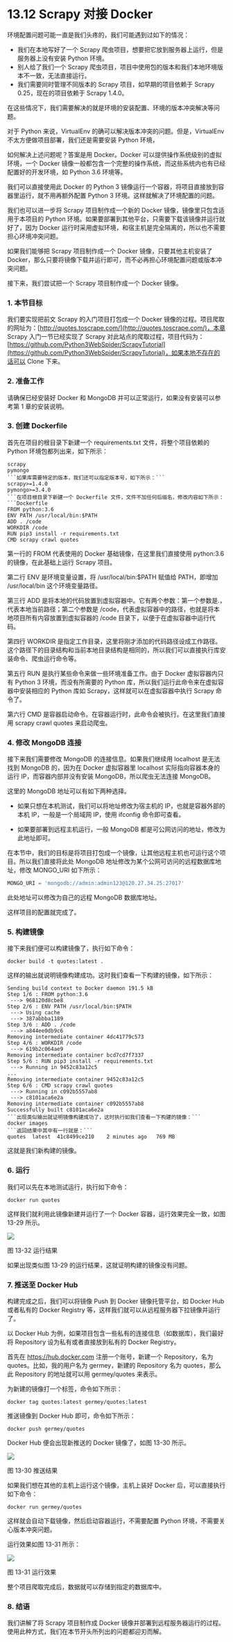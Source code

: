 # 13.12 Scrapy 对接 Docker

环境配置问题可能一直是我们头疼的，我们可能遇到过如下的情况：
* 我们在本地写好了一个 Scrapy 爬虫项目，想要把它放到服务器上运行，但是服务器上没有安装 Python 环境。
* 别人给了我们一个 Scrapy 爬虫项目，项目中使用包的版本和我们本地环境版本不一致，无法直接运行。
* 我们需要同时管理不同版本的 Scrapy 项目，如早期的项目依赖于 Scrapy 0.25，现在的项目依赖于 Scrapy 1.4.0。

在这些情况下，我们需要解决的就是环境的安装配置、环境的版本冲突解决等问题。

对于 Python 来说，VirtualEnv 的确可以解决版本冲突的问题。但是，VirtualEnv 不太方便做项目部署，我们还是需要安装 Python 环境，

如何解决上述问题呢？答案是用 Docker。Docker 可以提供操作系统级别的虚拟环境，一个 Docker 镜像一般都包含一个完整的操作系统，而这些系统内也有已经配置好的开发环境，如 Python 3.6 环境等。

我们可以直接使用此 Docker 的 Python 3 镜像运行一个容器，将项目直接放到容器里运行，就不用再额外配置 Python 3 环境。这样就解决了环境配置的问题。

我们也可以进一步将 Scrapy 项目制作成一个新的 Docker 镜像，镜像里只包含适用于本项目的 Python 环境。如果要部署到其他平台，只需要下载该镜像并运行就好了，因为 Docker 运行时采用虚拟环境，和宿主机是完全隔离的，所以也不需要担心环境冲突问题。

如果我们能够把 Scrapy 项目制作成一个 Docker 镜像，只要其他主机安装了 Docker，那么只要将镜像下载并运行即可，而不必再担心环境配置问题或版本冲突问题。

接下来，我们尝试把一个 Scrapy 项目制作成一个 Docker 镜像。

### 1. 本节目标

我们要实现把前文 Scrapy 的入门项目打包成一个 Docker 镜像的过程。项目爬取的网址为：[http://quotes.toscrape.com/](http://quotes.toscrape.com/)，本章 Scrapy 入门一节已经实现了 Scrapy 对此站点的爬取过程，项目代码为：[https://github.com/Python3WebSpider/ScrapyTutorial](https://github.com/Python3WebSpider/ScrapyTutorial)，如果本地不存在的话可以 Clone 下来。

### 2. 准备工作

请确保已经安装好 Docker 和 MongoDB 并可以正常运行，如果没有安装可以参考第 1 章的安装说明。

### 3. 创建 Dockerfile

首先在项目的根目录下新建一个 requirements.txt 文件，将整个项目依赖的 Python 环境包都列出来，如下所示：

```
scrapy
pymongo
```如果库需要特定的版本，我们还可以指定版本号，如下所示：```
scrapy>=1.4.0
pymongo>=3.4.0
```在项目根目录下新建一个 Dockerfile 文件，文件不加任何后缀名，修改内容如下所示：```Dockerfile
FROM python:3.6
ENV PATH /usr/local/bin:$PATH
ADD . /code
WORKDIR /code
RUN pip3 install -r requirements.txt
CMD scrapy crawl quotes
```

第一行的 FROM 代表使用的 Docker 基础镜像，在这里我们直接使用 python:3.6 的镜像，在此基础上运行 Scrapy 项目。

第二行 ENV 是环境变量设置，将 /usr/local/bin:$PATH 赋值给 PATH，即增加 /usr/local/bin 这个环境变量路径。

第三行 ADD 是将本地的代码放置到虚拟容器中。它有两个参数：第一个参数是.，代表本地当前路径；第二个参数是 /code，代表虚拟容器中的路径，也就是将本地项目所有内容放置到虚拟容器的 /code 目录下，以便于在虚拟容器中运行代码。

第四行 WORKDIR 是指定工作目录，这里将刚才添加的代码路径设成工作路径。这个路径下的目录结构和当前本地目录结构是相同的，所以我们可以直接执行库安装命令、爬虫运行命令等。

第五行 RUN 是执行某些命令来做一些环境准备工作。由于 Docker 虚拟容器内只有 Python 3 环境，而没有所需要的 Python 库，所以我们运行此命令来在虚拟容器中安装相应的 Python 库如 Scrapy，这样就可以在虚拟容器中执行 Scrapy 命令了。

第六行 CMD 是容器启动命令。在容器运行时，此命令会被执行。在这里我们直接用 scrapy crawl quotes 来启动爬虫。

### 4. 修改 MongoDB 连接

接下来我们需要修改 MongoDB 的连接信息。如果我们继续用 localhost 是无法找到 MongoDB 的，因为在 Docker 虚拟容器里 localhost 实际指向容器本身的运行 IP，而容器内部并没有安装 MongoDB，所以爬虫无法连接 MongoDB。

这里的 MongoDB 地址可以有如下两种选择。

* 如果只想在本机测试，我们可以将地址修改为宿主机的 IP，也就是容器外部的本机 IP，一般是一个局域网 IP，使用 ifconfig 命令即可查看。

* 如果要部署到远程主机运行，一般 MongoDB 都是可公网访问的地址，修改为此地址即可。

在本节中，我们的目标是将项目打包成一个镜像，让其他远程主机也可运行这个项目。所以我们直接将此处 MongoDB 地址修改为某个公网可访问的远程数据库地址，修改 MONGO_URI 如下所示：

```python
MONGO_URI = 'mongodb://admin:admin123@120.27.34.25:27017'
```

此处地址可以修改为自己的远程 MongoDB 数据库地址。

这样项目的配置就完成了。

### 5. 构建镜像

接下来我们便可以构建镜像了，执行如下命令：

```docker build -t quotes:latest .```

这样的输出就说明镜像构建成功。这时我们查看一下构建的镜像，如下所示：

```
Sending build context to Docker daemon 191.5 kB
Step 1/6 : FROM python:3.6
 ---> 968120d8cbe8
Step 2/6 : ENV PATH /usr/local/bin:$PATH
 ---> Using cache
 ---> 387abbba1189
Step 3/6 : ADD . /code
 ---> a844ee0db9c6
Removing intermediate container 4dc41779c573
Step 4/6 : WORKDIR /code
 ---> 619b2c064ae9
Removing intermediate container bcd7cd7f7337
Step 5/6 : RUN pip3 install -r requirements.txt
 ---> Running in 9452c83a12c5
...
Removing intermediate container 9452c83a12c5
Step 6/6 : CMD scrapy crawl quotes
 ---> Running in c092b5557ab8
 ---> c8101aca6e2a
Removing intermediate container c092b5557ab8
Successfully built c8101aca6e2a
```出现类似输出就证明镜像构建成功了，这时执行如我们查看一下构建的镜像：```
docker images
```返回结果中其中有一行就是：```
quotes  latest  41c8499ce210    2 minutes ago   769 MB
```

这就是我们新构建的镜像。

### 6. 运行

我们可以先在本地测试运行，执行如下命令：

```docker run quotes```

这样我们就利用此镜像新建并运行了一个 Docker 容器，运行效果完全一致，如图 13-29 所示。

![](./assets/13-29.jpg)

图 13-32 运行结果

如果出现类似图 13-29 的运行结果，这就证明构建的镜像没有问题。

### 7. 推送至 Docker Hub

构建完成之后，我们可以将镜像 Push 到 Docker 镜像托管平台，如 Docker Hub 或者私有的 Docker Registry 等，这样我们就可以从远程服务器下拉镜像并运行了。

以 Docker Hub 为例，如果项目包含一些私有的连接信息（如数据库），我们最好将 Repository 设为私有或者直接放到私有的 Docker Registry。

首先在 https://hub.docker.com 注册一个账号，新建一个 Repository，名为 quotes。比如，我的用户名为 germey，新建的 Repository 名为 quotes，那么此 Repository 的地址就可以用 germey/quotes 来表示。

为新建的镜像打一个标签，命令如下所示：

```docker tag quotes:latest germey/quotes:latest```

推送镜像到 Docker Hub 即可，命令如下所示：

```docker push germey/quotes```

Docker Hub 便会出现新推送的 Docker 镜像了，如图 13-30 所示。

![](./assets/13-30.png)

图 13-30 推送结果

如果我们想在其他的主机上运行这个镜像，主机上装好 Docker 后，可以直接执行如下命令：

```docker run germey/quotes```

这样就会自动下载镜像，然后启动容器运行，不需要配置 Python 环境，不需要关心版本冲突问题。

运行效果如图 13-31 所示：

![](./assets/13-31.jpg)

图 13-31 运行效果

整个项目爬取完成后，数据就可以存储到指定的数据库中。

### 8. 结语

我们讲解了将 Scrapy 项目制作成 Docker 镜像并部署到远程服务器运行的过程。使用此种方式，我们在本节开头所列出的问题都迎刃而解。